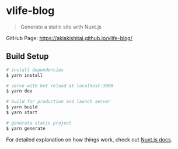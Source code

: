 # vlife-blog

> Generate a static site with Nuxt.js

GitHub Page: <https://akiakishitai.github.io/vlife-blog/>

## Build Setup

```bash
# install dependencies
$ yarn install

# serve with hot reload at localhost:3000
$ yarn dev

# build for production and launch server
$ yarn build
$ yarn start

# generate static project
$ yarn generate
```

For detailed explanation on how things work, check out [Nuxt.js docs](https://nuxtjs.org).
